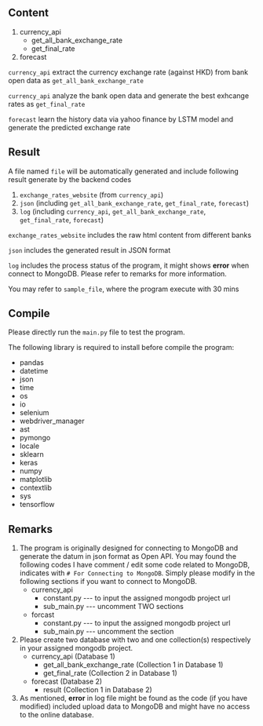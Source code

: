 ## Content

1.  currency_api
    *   get_all_bank_exchange_rate
    *   get_final_rate
2.  forecast

`currency_api` extract the currency exchange rate (against HKD) from bank open data as `get_all_bank_exchange_rate`

`currency_api` analyze the bank open data and generate the best exhcange rates as `get_final_rate`

`forecast` learn the history data via yahoo finance by LSTM model and generate the predicted exchange rate 

## Result

A file named `file` will be automatically generated and include following result generate by the backend codes
1.    `exchange_rates_website` 
(from `currency_api`)
2.    `json` 
(including `get_all_bank_exchange_rate`, `get_final_rate`, `forecast`)
3.    `log` 
(including `currency_api`, `get_all_bank_exchange_rate`, `get_final_rate`, `forecast`)

`exchange_rates_website` includes the raw html content from different banks 

`json` includes the generated result in JSON format

`log` includes the process status of the program, it might shows **error** when connect to MongoDB. Please refer to remarks for more information.

You may refer to `sample_file`, where the program execute with 30 mins

## Compile

Please directly run the `main.py` file to test the program. 

The following library is required to install before compile the program:
*   pandas
*   datetime
*   json
*   time
*   os
*   io
*   selenium
*   webdriver_manager
*   ast
*   pymongo
*   locale
*   sklearn
*   keras
*   numpy
*   matplotlib
*   contextlib
*   sys
*   tensorflow

## Remarks

1.  The program is originally designed for connecting to MongoDB and generate the datum in json format as Open API. You may found the following codes I have comment / edit some code related to MongoDB, indicates with `# For Connecting to MongoDB`. Simply please modify in the following sections if you want to connect to MongoDB.
    *   currency_api
        *   constant.py --- to input the assigned mongodb project url
        *   sub_main.py --- uncomment TWO sections
    *   forcast
        *   constant.py --- to input the assigned mongodb project url
        *   sub_main.py --- uncomment the section
2.  Please create two database with two and one collection(s) respectively in your assigned mongodb project.
    *   currency_api (Database 1)
        *   get_all_bank_exchange_rate (Collection 1 in Database 1)
        *   get_final_rate (Collection 2 in Database 1)
    *   forecast (Database 2)
        *   result (Collection 1 in Database 2)
3.  As mentioned, **error** in log file might be found as the code (if you have modified) included upload data to MongoDB and might have no access to the online database.